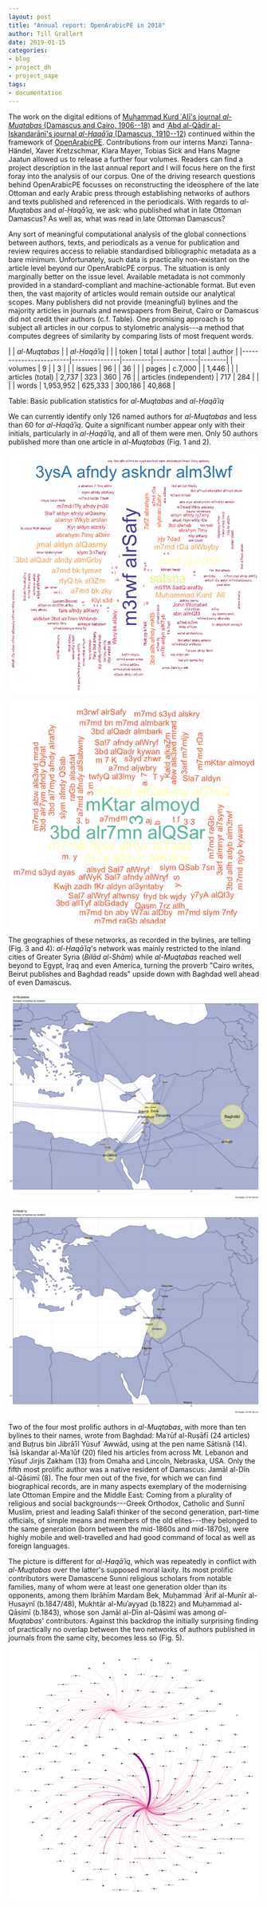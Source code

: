 ```yaml
---
layout: post
title: "Annual report: OpenArabicPE in 2018"
author: Till Grallert
date: 2019-01-15
categories:
- blog
- project_dh
- project_oape
tags:
- documentation
---
```


The work on the digital editions of [Muḥammad Kurd ʿAlī's journal *al-Muqtabas* (Damascus and Cairo, 1906--18)](https://github.com/tillgrallert/digital-muqtabas 'current state of the project') and [ʿAbd al-Qādir al-Iskandarānī's journal *al-Ḥaqāʾiq* (Damascus, 1910--12)](https://github.com/OpenArabicPE/digital-haqaiq 'current state of the project') continued within the framework of [OpenArabicPE](https://github.com/openarabicpe). Contributions from our interns Manzi Tanna-Händel, Xaver Kretzschmar, Klara Mayer, Tobias Sick and Hans Magne Jaatun allowed us to release a further four volumes. Readers can find a project description in the last annual report and I will focus here on the first foray into the analysis of our corpus. One of the driving research questions behind OpenArabicPE focusses on reconstructing the ideosphere of the late Ottoman and early Arabic press through establishing networks of authors and texts published and referenced in the periodicals. With regards to *al-Muqtabas* and *al-Ḥaqāʾiq*, we ask: who published what in late Ottoman Damascus? As well as, what was read in late Ottoman Damascus?

Any sort of meaningful computational analysis of the global connections between authors, texts, and periodicals as a venue for publication and review requires access to reliable  standardised bibliographic metadata as a bare minimum. Unfortunately, such data is practically non-existant on the article level beyond our OpenArabicPE corpus. The situation is only marginally better on the issue level. Available metadata is not commonly provided in a standard-compliant and machine-actionable format. But even then, the vast majority of articles would remain outside our analytical scopes. Many publishers did not provide (meaningful) bylines and the majority articles in journals and newspapers from Beirut, Cairo or Damascus did not credit their authors (c.f. Table). One promising approach is to subject all articles in our corpus to stylometric analysis---a method that computes degrees of similarity by comparing lists of most frequent words.

<!-- *al-Muqtabas* printed a total of 2737 articles, 2020 of which were shorter articles in sections. Of the 717 independent articles, about two fifths (284) explicitly mentioned an author. Another 39 shorter articles carry bylines. The situation is similar for *al-Ḥaqāʾiq*: Only one fifth (76) of the 360 articles provide explicit author information. -->

|                        | *al-Muqtabas* |         | *al-Ḥaqāʾiq* |        |
|         token          |     total     |  author |    total     | author |
|------------------------|---------------|---------|--------------|--------|
| volumes                | 9             |         | 3            |        |
| issues                 | 96            |         | 36           |        |
| pages                  | c.7,000       |         | 1,446        |        |
| articles (total)       | 2,737         | 323     | 360          | 76     |
| articles (independent) | 717           | 284     |              |        |
| words                  | 1,953,952     | 625,333 | 300,186      | 40,868 |

Table: Basic publication statistics for *al-Muqtabas* and *al-Ḥaqāʾiq*

We can currently identify only 126 named authors for *al-Muqtabas* and less than 60 for *al-Haqāʾiq*. Quite a significant number appear only with their initials, particularly in *al-Ḥaqāʾiq*, and all of them were men. Only 50 authors published more than one article in *al-Muqtabas* (Fig. 1 and 2).

![Fig.1: Word cloud of authors published in *al-Muqtabas*; by number of articles](/assets/plots/word-cloud_muqtabas-authors-bylines.png)

![Fig.2: Word cloud of authors published in *al-Ḥaqāʾiq*; by number of articles](/assets/plots/word-cloud_haqaiq-authors-bylines.png)

The geographies of these networks, as recorded in the bylines, are telling (Fig. 3 and 4): *al-Ḥaqāʾiq*'s network was mainly restricted to the inland cities of Greater Syria (*Bilād al-Shām*) while *al-Muqtabas* reached well beyond to Egypt, Iraq and even America, turning the proverb "Cairo writes, Beirut publishes and Baghdad reads" upside down with Baghdad well ahead of even Damascus.

![Fig.3: Locations in bylines in *al-Muqtabas*](/assets/maps/map_muqtabas-bylines-me.png)

![Fig.4: Locations in bylines in *al-Ḥaqāʾiq*](/assets/maps/map_haqaiq-bylines-me.png)

Two of the four most prolific authors in *al-Muqtabas*, with more than ten bylines to their names, wrote from Baghdad: Maʿrūf al-Ruṣāfī (24 articles) and Buṭrus bin Jibrāʾīl Yūsuf ʿAwwād, using at the pen name Sātisnā (14). ʿĪsā Iskandar al-Maʿlūf (20) filed his articles from across Mt. Lebanon and Yūsuf Jirjis Zakham (13) from Omaha and Lincoln, Nebraska, USA. Only the fifth most prolific author was a native resident of Damascus: Jamāl al-Dīn al-Qāsimī (8). The four men out of the five, for which we can find biographical records, are in many aspects exemplary of the modernising late Ottoman Empire and the Middle East: Coming from a plurality of religious and social backgrounds---Greek Orthodox, Catholic and Sunnī Muslim, priest and leading Salafi thinker of the second generation, part-time officials, of simple means and members of the old elites---they belonged to the same generation (born between the mid-1860s and mid-1870s), were highly mobile and well-travelled and had good command of local as well as foreign languages.

The picture is different for *al-Ḥaqāʾiq*, which was repeatedly in conflict with *al-Muqtabas* over the latter's supposed moral laxity. Its most prolific contributors were Damascene Sunni religious scholars from notable families, many of whom were at least one generation older than its opponents, among them Ibrāhīm Mardam Bek, Muḥammad ʿĀrif al-Munīr al-Ḥusaynī (b.1847/48), Mukhtār al-Muʾayyad (b.1822) and Muḥammad al-Qāsimī (b.1843), whose son Jamāl al-Dīn al-Qāsimī was among *al-Muqtabas*' contributors. Against this backdrop the initially surprising finding of practically no overlap between the two networks of authors published in journals from the same city, becomes less so (Fig. 5).

![Fig.5: Network of authors in *al-Muqtabas* and *al-Ḥaqāʾiq*](/assets/plots/network_openarabicpe-authors-publications.png)